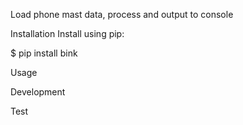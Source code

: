 Load phone mast data, process and output to console

Installation
Install using pip:

$ pip install bink

Usage

Development

Test